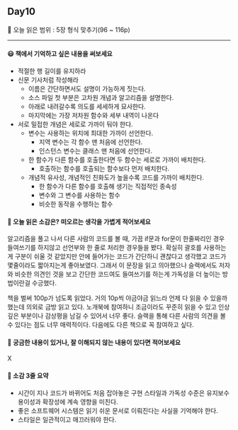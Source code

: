 ## Day10
🔖 오늘 읽은 범위 : 5장 형식 맞추기(96 ~ 116p) 
  
---

#### 😃 책에서 기억하고 싶은 내용을 써보세요
- 적절한 행 길이를 유지하라
- 신문 기사처럼 작성해라
  - 이름은 간단하면서도 설명이 가능하게 짓는다.
  - 소스 파일 첫 부분은 고차원 개념과 알고리즘을 설명한다.
  - 아래로 내려갈수록 의도를 세세하게 묘사한다.
  - 마지막에는 가장 저차원 함수와 세부 내역이 나온다
- 서로 밀접한 개념은 세로로 가까이 둬야 한다.
  - 변수는 사용하는 위치에 최대한 가까이 선언한다.
    - 지역 변수는 각 함수 맨 처음에 선언한다.
    - 인스턴스 변수는 클래스 맨 처음에 선언한다.
  - 한 함수가 다른 함수를 호출한다면 두 함수는 세로로 가까이 배치한다.
    - 호출하는 함수를 호출되는 함수보다 먼저 배치한다.
  - 개념적 유사성, 개념적인 친화도가 높을수록 코드를 가까이 배치한다.
    - 한 함수가 다른 함수를 호출해 생기는 직접적인 종속성
    - 변수와 그 변수를 사용하는 함수
    - 비슷한 동작을 수행하는 함수

#### 🤔 오늘 읽은 소감은? 떠오르는 생각을 가볍게 적어보세요
알고리즘을 풀고 나서 다른 사람의 코드를 볼 때, 가끔 if문과 for문이 한줄짜리인 경우 들여쓰기를 하지않고 선언부와 한 줄로 처리한 경우들을 봤다. 확실히 괄호를 사용하는게 구분이 쉬울 것 같았지만 안에 들어가는 코드가 간단하니 괜찮다고 생각했고 코드가 몇줄이라도 짧아지는게 좋아보였다. 그래서 이 문장을 읽고 의아했으나 슬랙에서도 저자와 비슷한 의견인 것을 보고 간단한 코드여도 들여쓰기를 하는게 가독성을 더 높이는 방법이란걸 수긍했다.  

책을 벌써 100p가 넘도록 읽었다. 거의 10p씩 야금야금 읽느라 언제 다 읽을 수 있을까 했는데 의외로 금방 읽고 있다. 노개북에 참여하니 조금이라도 꾸준히 읽을 수 있고 인상깊은 부분이나 감상평을 남길 수 있어서 너무 좋다. 슬랙을 통해 다른 사람의 의견을 볼 수 있다는 점도 너무 매력적이다. 다음에도 다른 책으로 꼭 참여하고 싶다. 

#### 🔎 궁금한 내용이 있거나, 잘 이해되지 않는 내용이 있다면 적어보세요 
X

#### 📝 소감 3줄 요약
- 시간이 지나 코드가 바뀌어도 처음 잡아놓은 구현 스타일과 가독성 수준은 유지보수 용이성과 확장성에 계속 영향을 미친다.
- 좋은 소프트웨어 시스템은 읽기 쉬운 문서로 이뤄진다는 사실을 기억해야 한다.
- 스타일은 일관적이고 매끄러워야 한다.
